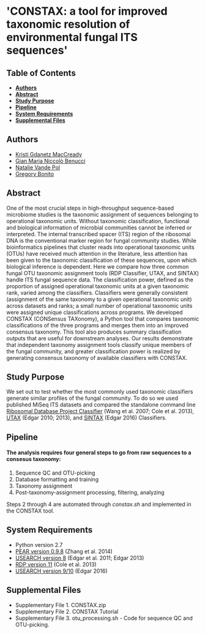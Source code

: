 # 'CONSTAX: a tool for improved taxonomic resolution of environmental fungal ITS sequences' 

Table of Contents
--------
* [**Authors**](#authors)
* [**Abstract**](#abstract)
* [**Study Purpose**](#study-purpose)
* [**Pipeline**](#pipeline)
* [**System Requirements**](#sys-req)
* [**Supplemental Files**](#sys-req)


<a name="authors"></a>
Authors
--------
* [Kristi Gdanetz MacCready](https://github.com/gdanetzk)
* [Gian Maria Niccolò Benucci](https://github.com/Gian77)
* [Natalie Vande Pol](https://github.com/natalie-vandepol)
* [Gregory Bonito](https://www.researchgate.net/profile/Gregory_Bonito)


<a name="abstract"></a>
Abstract
--------

One of the most crucial steps in high-throughput sequence-based microbiome studies is the taxonomic assignment of sequences belonging to operational taxonomic units. Without taxonomic classification, functional and biological information of microbial communities cannot be inferred or interpreted. The internal transcribed spacer (ITS) region of the ribosomal DNA is the conventional marker region for fungal community studies. While bioinformatics pipelines that cluster reads into operational taxonomic units (OTUs) have received much attention in the literature, less attention has been given to the taxonomic classification of these sequences, upon which biological inference is dependent. Here we compare how three common fungal OTU taxonomic assignment tools (RDP Classifier, UTAX, and SINTAX) handle ITS fungal sequence data. The classification power, defined as the proportion of assigned operational taxonomic units at a given taxonomic rank, varied among the classifiers. Classifiers were generally consistent (assignment of the same taxonomy to a given operational taxonomic unit) across datasets and ranks; a small number of operational taxonomic units were assigned unique classifications across programs. We developed CONSTAX (CONSensus TAXonomy), a Python tool that compares taxonomic classifications of the three programs and merges them into an improved consensus taxonomy. This tool also produces summary classification outputs that are useful for downstream analyses. Our results demonstrate that independent taxonomy assignment tools classify unique members of the fungal community, and greater classification power is realized by generating consensus taxonomy of available classifiers with CONSTAX.


<a name="study-purpose"></a>
Study Purpose
--------
We set out to test whether the most commonly used taxonomic classifiers generate similar profiles of the fungal community. To do so we used published MiSeq ITS datasets and compared the standalone command line [Ribosomal Database Project Classifier](http://rdp.cme.msu.edu/) (Wang et al. 2007; Cole et al. 2013),  [UTAX](http://www.drive5.com/usearch/manual/utax_algo.html) (Edgar 2010; 2013), and [SINTAX](http://biorxiv.org/content/early/2016/09/09/074161) (Edgar 2016) Classifiers.

<a name="pipeline"></a>
Pipeline
--------
#### The analysis requires four general steps to go from raw sequences to a consesus taxonomy: 
1. Sequence QC and OTU-picking 
2. Database formatting and training 
3. Taxonomy assignment 
4. Post-taxonomy-assignment processing, filtering, analyzing 

Steps 2 through 4 are automated through *constax.sh* and implemented in the CONSTAX tool.

<a name="sys-req"></a>
System Requirements
--------
* Python version 2.7
* [PEAR version 0.9.8](http://sco.h-its.org/exelixis/web/software/pear/) (Zhang et al. 2014)
* [USEARCH version 8](http://drive5.com/usearch/manual8.1/) (Edgar et al. 2011; Edgar 2013)
* [RDP version 11](https://github.com/rdpstaff/classifier) (Cole et al. 2013)
* [USEARCH version 9/10](http://drive5.com/usearch/manual/whatsnewv9.html) (Edgar 2016)

<a name="sys-req"></a>
Supplemental Files
--------
* Supplementary File 1. CONSTAX.zip
* Supplementary File 2. CONSTAX Tutorial
* Supplementary File 3. otu_processing.sh - Code for sequence QC and OTU-picking.

